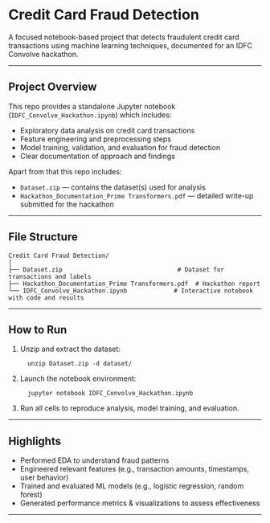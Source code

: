 # Credit Card Fraud Detection

A focused notebook-based project that detects fraudulent credit card transactions using machine learning techniques, documented for an IDFC Convolve hackathon.

---

##  Project Overview

This repo provides a standalone Jupyter notebook (`IDFC_Convolve_Hackathon.ipynb`) which includes:
- Exploratory data analysis on credit card transactions
- Feature engineering and preprocessing steps
- Model training, validation, and evaluation for fraud detection
- Clear documentation of approach and findings

Apart from that this repo includes:  
- `Dataset.zip` — contains the dataset(s) used for analysis  
- `Hackathon_Documentation_Prime Transformers.pdf` — detailed write-up submitted for the hackathon

---

## File Structure

```
Credit Card Fraud Detection/
│
├── Dataset.zip                                # Dataset for transactions and labels
├── Hackathon_Documentation_Prime Transformers.pdf  # Hackathon report
└── IDFC_Convolve_Hackathon.ipynb             # Interactive notebook with code and results
```

---

##  How to Run

1. Unzip and extract the dataset:
 
         unzip Dataset.zip -d dataset/  
2. Launch the notebook environment:
 
         jupyter notebook IDFC_Convolve_Hackathon.ipynb  
3. Run all cells to reproduce analysis, model training, and evaluation.

---

##  Highlights

- Performed EDA to understand fraud patterns
- Engineered relevant features (e.g., transaction amounts, timestamps, user behavior)
- Trained and evaluated ML models (e.g., logistic regression, random forest)
- Generated performance metrics & visualizations to assess effectiveness

---


